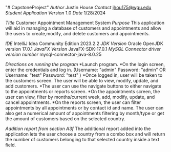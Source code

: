 "# CapstoneProject" 
*Author* Justin House
*Contact* jhou175@wgu.edu
*Student Application Version* 1.0
*Date* 1/28/2024

*Title* Customer Appointment Management System
*Purpose* This application will aid in managing a database of customers and appointments and allow the users to create,modify, and
delete customers and appointments.

*IDE* IntelliJ Idea Community Edition 2023.2.2
*JDK Version* Oracle OpenJDK version 17.0.1
*JavaFX Version* JavaFX-SDK-17.0.1
*MySQL Connector driver version number* mysql-connector-java-8.0.25

*Directions on running the program*
    *Launch program.
    *On the login screen, enter the credentials and log in. (Username: "admin" Password: "admin" OR Username: "test" Password: "test" )
    *Once logged in, user will be taken to the customers screen. The user will be able to view, modify, update, and
    add customers.
    *The user can use the navigate buttons to either navigate to the appointments or reports screen.
    *On the appointments screen, the user can view, filter by months/current week, add, modify, update, and cancel appointments.
    *On the reports screen, the user can filter appointments by all appointments or by contact id and name. The user can also
    get a numerical amount of appointments filtering by month/type or get the amount of customers based on  the selected country.

*Addition report from section A3f*
The additional report added into the application lets the user choose a country from a combo box and will return the
number of customers belonging to that selected country inside a text field.
